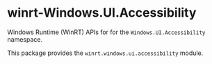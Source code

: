 <!-- warning: Please don't edit this file. It was automatically generated. -->

# winrt-Windows.UI.Accessibility

Windows Runtime (WinRT) APIs for for the `Windows.UI.Accessibility` namespace.

This package provides the `winrt.windows.ui.accessibility` module.
